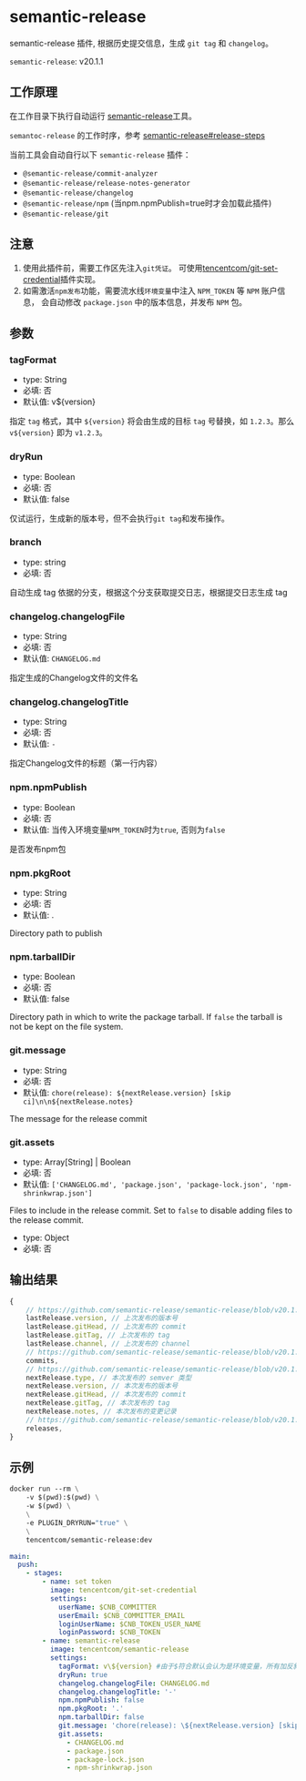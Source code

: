 # semantic-release

semantic-release 插件, 根据历史提交信息，生成 `git tag` 和 `changelog`。

`semantic-release`: v20.1.1

## 工作原理

在工作目录下执行自动运行
[semantic-release](https://github.com/semantic-release/semantic-release)工具。

`semantoc-release` 的工作时序，参考 [semantic-release#release-steps](https://github.com/semantic-release/semantic-release#release-steps)

当前工具会自动自行以下 `semantic-release` 插件：

- `@semantic-release/commit-analyzer`
- `@semantic-release/release-notes-generator`
- `@semantic-release/changelog`
- `@semantic-release/npm` (当npm.npmPublish=true时才会加载此插件)
- `@semantic-release/git`

## 注意

1. 使用此插件前，需要工作区先注入`git凭证`。
  可使用[tencentcom/git-set-credential](/docs/plugins/public/tencentcom/git-set-credential)插件实现。
1. 如需激活`npm发布`功能，需要流水线`环境变量`中注入 `NPM_TOKEN` 等 `NPM` 账户信息，
  会自动修改 `package.json` 中的版本信息，并发布 `NPM` 包。

## 参数

### tagFormat

- type: String
- 必填: 否
- 默认值: v${version}

指定 `tag` 格式，其中 `${version}` 将会由生成的目标 `tag` 号替换，如 `1.2.3`。那么 `v${version}` 即为 `v1.2.3`。

### dryRun

- type: Boolean
- 必填: 否
- 默认值: false

仅试运行，生成新的版本号，但不会执行`git tag`和发布操作。

### branch

- type: string
- 必填: 否

自动生成 tag 依据的分支，根据这个分支获取提交日志，根据提交日志生成 tag

### changelog.changelogFile

- type: String
- 必填: 否
- 默认值: `CHANGELOG.md`

指定生成的Changelog文件的文件名

### changelog.changelogTitle

- type: String
- 必填: 否
- 默认值: `-`

指定Changelog文件的标题（第一行内容）

### npm.npmPublish

- type: Boolean
- 必填: 否
- 默认值: 当传入环境变量`NPM_TOKEN`时为`true`, 否则为`false`

是否发布npm包

### npm.pkgRoot

- type: String
- 必填: 否
- 默认值: .

Directory path to publish

### npm.tarballDir

- type: Boolean
- 必填: 否
- 默认值: false

Directory path in which to write the package tarball.
If `false` the tarball is not be kept on the file system.

### git.message

- type: String
- 必填: 否
- 默认值: `chore(release): ${nextRelease.version} [skip ci]\n\n${nextRelease.notes}`

The message for the release commit

### git.assets

- type: Array[String] | Boolean
- 必填: 否
- 默认值: `['CHANGELOG.md', 'package.json', 'package-lock.json', 'npm-shrinkwrap.json']`

Files to include in the release commit.
Set to `false` to disable adding files to the release commit.

- type: Object
- 必填: 否

## 输出结果

```js
{
    // https://github.com/semantic-release/semantic-release/blob/v20.1.1/docs/developer-guide/js-api.md#lastrelease
    lastRelease.version, // 上次发布的版本号
    lastRelease.gitHead, // 上次发布的 commit
    lastRelease.gitTag, // 上次发布的 tag
    lastRelease.channel, // 上次发布的 channel
    // https://github.com/semantic-release/semantic-release/blob/v20.1.1/docs/developer-guide/js-api.md#commits
    commits,
    // https://github.com/semantic-release/semantic-release/blob/v20.1.1/docs/developer-guide/js-api.md#nextrelease
    nextRelease.type, // 本次发布的 semver 类型
    nextRelease.version, // 本次发布的版本号
    nextRelease.gitHead, // 本次发布的 commit
    nextRelease.gitTag, // 本次发布的 tag
    nextRelease.notes, // 本次发布的变更记录
    // https://github.com/semantic-release/semantic-release/blob/v20.1.1/docs/developer-guide/js-api.md#releases
    releases,
}
```

## 示例

```Dockerfile
docker run --rm \
    -v $(pwd):$(pwd) \
    -w $(pwd) \
    \
    -e PLUGIN_DRYRUN="true" \
    \
    tencentcom/semantic-release:dev
```

```yaml
main:
  push:
    - stages:
        - name: set token
          image: tencentcom/git-set-credential
          settings:
            userName: $CNB_COMMITTER
            userEmail: $CNB_COMMITTER_EMAIL
            loginUserName: $CNB_TOKEN_USER_NAME
            loginPassword: $CNB_TOKEN
        - name: semantic-release
          image: tencentcom/semantic-release
          settings:
            tagFormat: v\${version} #由于$符合默认会认为是环境变量，所有加反斜杠转义
            dryRun: true
            changelog.changelogFile: CHANGELOG.md
            changelog.changelogTitle: '-'
            npm.npmPublish: false
            npm.pkgRoot: '.'
            npm.tarballDir: false
            git.message: 'chore(release): \${nextRelease.version} [skip ci]\n\n${nextRelease.notes}'
            git.assets:
              - CHANGELOG.md
              - package.json
              - package-lock.json
              - npm-shrinkwrap.json
```
